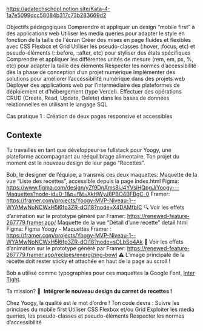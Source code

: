 https://adatechschool.notion.site/Kata-4-1a7e5099dcc58084b317c73b283669d2

Objectifs pédagogiques
Comprendre et appliquer un design “mobile first” à des applications web
Utiliser les media queries pour adapter le style en fonction de la taille de l'écran
Créer des mises en page fluides et flexibles avec CSS Flexbox et Grid
Utiliser les pseudo-classes (:hover, :focus, etc) et pseudo-éléments (::before, ::after, etc) pour styliser des états spécifiques
Comprendre et appliquer les différentes unités de mesure (rem, em, px, %, etc) pour adapter la taille des éléments
Respecter les normes d’accessibilité dès la phase de conception d’un projet numérique
Implémenter des solutions pour améliorer l’accessibilité numérique dans des projets web
Déployer des applications web par l’intermédiaire des plateformes de déploiement et d’hébergement (type Vercel). 
Effectuer des opérations CRUD (Create, Read, Update, Delete) dans les bases de données relationnelles en utilisant le langage SQL

Cas pratique 1 : Création de deux pages responsive et accessibles
## **Contexte**

Tu travailles en tant que développeur·se fullstack pour Yoogy, une plateforme accompagnant au rééquilibrage alimentaire. Ton projet du moment est le nouveau design de leur page “Recettes”.

Bob, le designer de l’équipe, a transmis ces deux maquettes:
Maquette de la vue “Liste des recettes”, accessible depuis la page index.html 
Figma: https://www.figma.com/design/yZf9DnAms8iJ4YVsiHQpgJ/Yoogy---Maquettes?node-id=0-1&p=f&t=XkHWyJ8PBO4BFBgC-0
Framer: https://framer.com/projects/Yoogy-MVP-Niveau-1--WYAMwNoNCWxH5l6fp3ZR-dOi18?node=X4DAMfbIC
🔍 Voir les effets d’animation sur le prototype généré par Framer: https://renewed-feature-267779.framer.app/ 
Maquette de la vue “Détail d’une recette” detail.html
Figma: Figma Yoogy - Maquettes
Framer : https://framer.com/projects/Yoogy-MVP-Niveau-1--WYAMwNoNCWxH5l6fp3ZR-dOi18?node=sOLbSo4Ak 
🔎 Voir les effets d’animation sur le prototype généré par Framer: https://renewed-feature-267779.framer.app/recipes/energizing-bowl 
⚠️ L’image principale de la recette doit rester sticky et attachée en haut de la page au scroll !

Bob a utilisé comme typographies pour ces maquettes la Google Font, [Inter Tight](https://fonts.google.com/specimen/Inter+Tight). 

Ta mission? 🎯  **Intégrer le nouveau design du carnet de recettes !**

Chez Yoogy, la qualité est le mot d’ordre ! Ton code devra :
Suivre les principes du mobile first
Utiliser CSS Flexbox et/ou Grid
Exploiter les media queries, les pseudo-classes et pseudo-éléments
Respecter les normes d’accessibilité 

